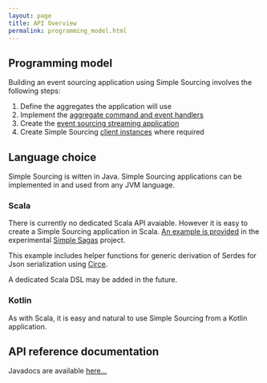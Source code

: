 ```yaml
---
layout: page
title: API Overview
permalink: programming_model.html
---
```


## Programming model

Building an event sourcing application using Simple Sourcing involves the following steps:

1. Define the aggregates the application will use
2. Implement the [aggregate command and event handlers](aggregate_api.html)
3. Create the [event sourcing streaming application](application_builder.html)
4. Create Simple Sourcing [client instances](client_builder.html) where required

## Language choice

Simple Sourcing is witten in Java. Simple Sourcing applications can be implemented in and used from any JVM language.

### Scala

There is currently no dedicated Scala API avaiable. However it is easy to create a Simple Sourcing application in Scala.
[An example is provided](https://github.com/simplesourcing/simplesagas/blob/master/modules/user/src/main/scala/command/App.scala) in the experimental [Simple Sagas](https://github.com/simplesourcing/simplesagas) project.

This example includes helper functions for generic derivation of Serdes for Json serialization using [Circe](https://circe.github.io/circe/).

A dedicated Scala DSL may be added in the future.

### Kotlin

As with Scala, it is easy and natural to use Simple Sourcing from a Kotlin application.

## API reference documentation

Javadocs are available [here...](/apidocs)
